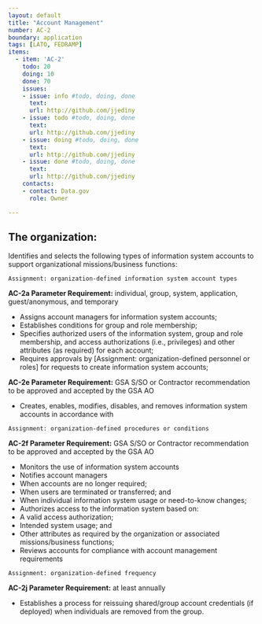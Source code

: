 ```yaml
---
layout: default
title: "Account Management"
number: AC-2
boundary: application
tags: [LATO, FEDRAMP]
items:
  - item: 'AC-2'
    todo: 20
    doing: 10
    done: 70   
    issues:
    - issue: info #todo, doing, done
      text:
      url: http://github.com/jjediny
    - issue: todo #todo, doing, done
      text:
      url: http://github.com/jjediny      
    - issue: doing #todo, doing, done
      text:
      url: http://github.com/jjediny      
    - issue: done #todo, doing, done
      text:
      url: http://github.com/jjediny      
    contacts:
    - contact: Data.gov
      role: Owner

---
```

## The organization:

Identifies and selects the following types of information system accounts to support organizational missions/business functions:

`Assignment: organization-defined information system account types`

**AC-2a Parameter Requirement:** individual, group, system, application, guest/anonymous, and temporary

* Assigns account managers for information system accounts;
* Establishes conditions for group and role membership;
* Specifies authorized users of the information system, group and role membership, and access authorizations (i.e., privileges) and other attributes (as required) for each account;
* Requires approvals by [Assignment: organization-defined personnel or roles] for requests to create information system accounts;

**AC-2e Parameter Requirement:** GSA S/SO or Contractor recommendation to be approved and accepted by the GSA AO
* Creates, enables, modifies, disables, and removes information system accounts in accordance with

`Assignment: organization-defined procedures or conditions`

**AC-2f Parameter Requirement:** GSA S/SO or Contractor recommendation to be approved and accepted by the GSA AO

* Monitors the use of information system accounts
* Notifies account managers
* When accounts are no longer required;
* When users are terminated or transferred; and
* When individual information system usage or need-to-know changes;
* Authorizes access to the information system based on:
* A valid access authorization;
* Intended system usage; and
* Other attributes as required by the organization or associated missions/business functions;
* Reviews accounts for compliance with account management requirements

`Assignment: organization-defined frequency`

**AC-2j Parameter Requirement:** at least annually
* Establishes a process for reissuing shared/group account credentials (if deployed) when individuals are removed from the group.
